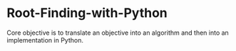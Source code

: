 # Root-Finding-with-Python
Core objective is to translate an objective into an algorithm and then into an implementation in Python.
